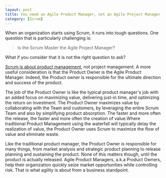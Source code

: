 ```yaml
---
layout: post
title: You need an Agile Product Manager, not an Agile Project Manager
category: [Scrum]
---
```


When an organization starts using Scrum, it runs into tough questions. One question that is particularly challenging is:

> Is the Scrum Master the Agile Project Manager?

What if you consider that it is not the right question to ask?

[Scrum is about product management](/2010/06/07/scrum-is-not-about-project-management.html), not project management. A more useful consideration is that the Product Owner is the Agile Product Manager. Indeed, the Product owner is responsible for the ultimate direction and success of the product. 

The job of the Product Owner is like the typical product manager's job with an added focus on maximizing value, delivering just-in time, and optimizing the return on investment. The Product Owner maximizes value by collaborating with the Team and customers, by leveraging the entire Scrum Team and also by simplifying product absorption. The faster and more often the release, the faster and more often the creation of value. Where traditional Product Management using the waterfall will typically delay the realization of value, the Product Owner uses Scrum to maximize the flow of value and eliminate waste.

Like the traditional product manager, the Product Owner is responsible for many things, from market analysis and strategic product planning to release planning and sustaining the product. None of this matters though, until the product is actually released. Agile Product Managers, a.k.a Product Owners, help their organization quickly seize market opportunities while controlling risk. That is what agility is about from a business standpoint.